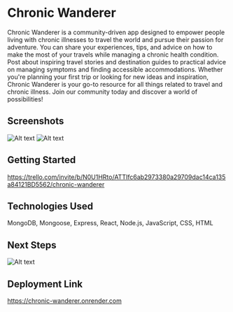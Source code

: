 # Chronic Wanderer

Chronic Wanderer is a community-driven app designed to empower people living with chronic illnesses to travel the world and pursue their passion for adventure. You can share your experiences, tips, and advice on how to make the most of your travels while managing a chronic health condition. Post about inspiring travel stories and destination guides to practical advice on managing symptoms and finding accessible accommodations. Whether you're planning your first trip or looking for new ideas and inspiration, Chronic Wanderer is your go-to resource for all things related to travel and chronic illness. Join our community today and discover a world of possibilities!


## Screenshots
![Alt text](https://i.imgur.com/qGyALkm.png)
![Alt text](https://i.imgur.com/VUN58R2.png)


## Getting Started
https://trello.com/invite/b/N0U1HRto/ATTIfc6ab2973380a29709dac14ca135a84121BD5562/chronic-wanderer


## Technologies Used
MongoDB, Mongoose, Express, React, Node.js, JavaScript, CSS, HTML


## Next Steps
![Alt text](https://i.imgur.com/jr60L13.png)


## Deployment Link
https://chronic-wanderer.onrender.com